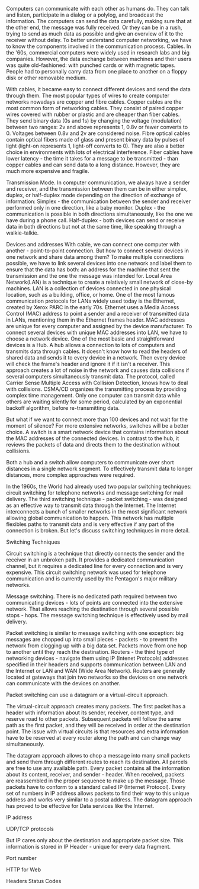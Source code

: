 Computers can communicate with each other as humans do. They can talk and listen, participate in a dialog or a polylog, and broadcast the information. The computers can send the data carefully, making sure that at the other end, the message was fully received. Or they can be in a rush, trying to send as much data as possible and give an overview of it to the receiver without delay.
To better understand computer networking, we have to know the components involved in the communication process.
Cables. In the '60s, commercial computers were widely used in research labs and big companies. However, the data exchange between machines and their users was quite old-fashioned: with punched cards or with magnetic tapes. People had to personally carry data from one place to another on a floppy disk or other removable medium.

With cables, it became easy to connect different devices and send the data through them. The most popular types of wires to create computer networks nowadays are copper and fibre cables.
Copper cables are the most common form of networking cables. They consist of paired copper wires covered with rubber or plastic and are cheaper than fiber cables. They send binary data (0s and 1s) by changing the voltage (modulation) between two ranges: 2v and above represents 1, 0.8v or fewer converts to 0. Voltages between 0.8v and 2v are considered noise.
Fibre optical cables contain optical fibers made of glass and present binary data by pulses of light (light-on represents 1, light-off converts to 0). They are also a better choice in environments with lots of electrical interference. Fiber cables have lower latency - the time it takes for a message to be transmitted - than copper cables and can send data to a long distance. However, they are much more expensive and fragile.

Transmission Mode. 
In computer communication, we always have a sender and receiver, and the transmission between them can be in either simplex, duplex, or half-duplex mode depending on the direction of exchange of information:
Simplex - the communication between the sender and receiver performed only in one direction, like a baby monitor. 
Duplex - the communication is possible in both directions simultaneously, like the one we have during a phone call. 
Half-duplex - both devices can send or receive data in both directions but not at the same time, like speaking through a walkie-talkie.

Devices and addresses
With cable, we can connect one computer with another - point-to-point connection. But how to connect several devices in one network and share data among them?
To make multiple connections possible, we have to link several devices into one network and label them to ensure that the data has both: an address for the machine that sent the transmission and the one the message was intended for. Local Area Network(LAN) is a technique to create a relatively small network of close-by machines. LAN is a collection of devices connected in one physical location, such as a building, office, or home. One of the most famous communication protocols for LANs widely used today is the Ethernet, created by Xerox PARC in the early 70s. Ethernet uses a Media Access Control (MAC) address to point a sender and a receiver of transmitted data in LANs, mentioning them in the Ethernet frames header. MAC addresses are unique for every computer and assigned by the device manufacturer.
To connect several devices with unique MAC addresses into LAN, we have to choose a network device. 
One of the most basic and straightforward devices is a Hub. A hub allows a connection to lots of computers and transmits data through cables. It doesn't know how to read the headers of shared data and sends it to every device in a network. Then every device will check the frame's header and ignore it if it isn't a receiver. This approach creates a lot of noise in the network and causes data collisions if several computers simultaneously transmit data. The protocol, called Carrier Sense Multiple Access with Collision Detection, knows how to deal with collisions. CSMA/CD organizes the transmitting process by providing complex time management. Only one computer can transmit data while others are waiting silently for some period, calculated by an exponential backoff algorithm, before re-transmitting data.

But what if we want to connect more than 100 devices and not wait for the moment of silence? For more extensive networks, switches will be a better choice.
A switch is a smart network device that contains information about the MAC addresses of the connected devices. In contrast to the hub, it reviews the packets of data and directs them to the destination without collisions.

Both a hub and a switch allow computers to communicate over short distances in a single network segment. To effectively transmit data to longer distances, more complex approaches were required.

In the 1960s, the World had already used two popular switching techniques: circuit switching for telephone networks and message switching for mail delivery. The third switching technique - packet switching - was designed as an effective way to transmit data through the Internet. The Internet interconnects a bunch of smaller networks in the most significant network allowing global communication to happen. This network has multiple flexibles paths to transmit data and is very effective if any part of the connection is broken. But let's discuss switching techniques in more detail.

Switching Techniques

Circuit switching is a technique that directly connects the sender and the receiver in an unbroken path. It provides a dedicated communication channel, but it requires a dedicated line for every connection and is very expensive. This circuit switching network was used for telephone communication and is currently used by the Pentagon's major military networks.

Message switching. There is no dedicated path required between two communicating devices - lots of points are connected into the extensive network. That allows reaching the destination through several possible stops - hops. The message switching technique is effectively used by mail delivery.

Packet switching is similar to message switching with one exception: big messages are chopped up into small pieces - packets - to prevent the network from clogging up with a big data set. Packets move from one hop to another until they reach the destination. Routers - the third type of networking devices - navigate them using IP (Intenet Protocols) addresses specified in their headers and supports communication between LAN and the Internet or LAN and WAN (Wide Area Network). Routers are generally located at gateways that join two networks so the devices on one network can communicate with the devices on another.

Packet switching can use a datagram or a virtual-circuit approach.

The virtual-circuit approach creates many packets. The first packet has a header with information about its sender, receiver, content type, and reserve road to other packets.  Subsequent packets will follow the same path as the first packet, and they will be received in order at the destination point. The issue with virtual circuits is that resources and extra information have to be reserved at every router along the path and can change way simultaneously.

The datagram approach allows to chop a message into many small packets and send them through different routes to reach its destination. All parcels are free to use any available path. Every packet contains all the information about its content, receiver, and sender - header. When received, packets are reassembled in the proper sequence to make up the message. Those packets have to conform to a standard called IP (Internet Protocol). Every set of numbers in IP address allows packets to find their way to this unique address and works very similar to a postal address. The datagram approach has proved to be effective for Data services like the Internet.

IP address


UDP/TCP protocols

But IP cares only about the destination and appropriate packet size. This information is stored in IP Header - unique for every data fragment. 

Port number

HTTP for Web

Headers
Status Codes

